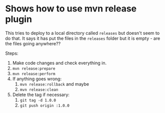 # Shows how to use mvn release plugin

This tries to deploy to a local directory called `releases` but doesn't seem to do that. It says it has put the files in the `releases` folder but it is empty - are the files going anywhere??

Steps:

1. Make code changes and check everything in.
1. `mvn release:prepare`
1. `mvn release:perform`
1. If anything goes wrong:
    1. `mvn release:rollback` and maybe
    1. `mvn release:clean`
1. Delete the tag if necessary:
    1. `git tag -d 1.0.0`
    1. `git push origin :1.0.0`

